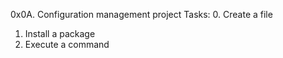 0x0A. Configuration management project
Tasks:
0. Create a file
1. Install a package
2. Execute a command

